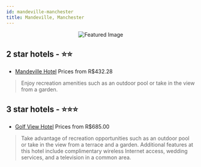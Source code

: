 ```yaml
---
id: mandeville-manchester
title: Mandeville, Manchester
---
```


<center><img src="https://i.travelapi.com/hotels/13000000/12280000/12273000/12272940/87411802_z.jpg" alt="Featured Image" /></center>


##  2 star hotels - ⭐️⭐️

-    [Mandeville Hotel](https://us.hurb.com/hotels/mandeville/mandeville-hotel-JNP-JP032912?cmp=18055) Prices from R$432.28
   > Enjoy recreation amenities such as an outdoor pool or take in the view from a garden.

##  3 star hotels - ⭐️⭐️⭐️

-    [Golf View Hotel](https://us.hurb.com/hotels/mandeville/golf-view-hotel-JNP-JP562043?cmp=18055) Prices from R$685.00
   > Take advantage of recreation opportunities such as an outdoor pool or take in the view from a terrace and a garden. Additional features at this hotel include complimentary wireless Internet access, wedding services, and a television in a common area.
